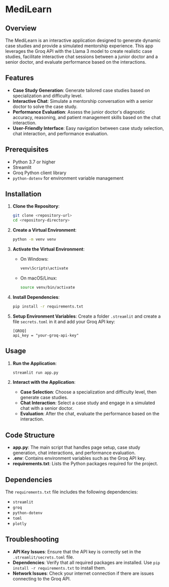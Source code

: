 # MediLearn

## Overview

The MediLearn is an interactive application designed to generate dynamic case studies and provide a simulated mentorship experience. This app leverages the Groq API with the Llama 3 model to create realistic case studies, facilitate interactive chat sessions between a junior doctor and a senior doctor, and evaluate performance based on the interactions.

## Features

- **Case Study Generation**: Generate tailored case studies based on specialization and difficulty level.
- **Interactive Chat**: Simulate a mentorship conversation with a senior doctor to solve the case study.
- **Performance Evaluation**: Assess the junior doctor's diagnostic accuracy, reasoning, and patient management skills based on the chat interaction.
- **User-Friendly Interface**: Easy navigation between case study selection, chat interaction, and performance evaluation.

## Prerequisites

- Python 3.7 or higher
- Streamlit
- Groq Python client library
- `python-dotenv` for environment variable management

## Installation

1. **Clone the Repository**:

   ```bash
   git clone <repository-url>
   cd <repository-directory>
   ```

2. **Create a Virtual Environment**:

   ```bash
   python -m venv venv
   ```

3. **Activate the Virtual Environment**:

   - On Windows:
     ```bash
     venv\Scripts\activate
     ```
   - On macOS/Linux:
     ```bash
     source venv/bin/activate
     ```

4. **Install Dependencies**:

   ```bash
   pip install -r requirements.txt
   ```

5. **Setup Environment Variables**:
   Create a folder `.streamlit` and create a file `secrets.toml` in it and add your Groq API key:
   ```dotenv
   [GROQ]
   api_key = "your-groq-api-key"
   ```

## Usage

1. **Run the Application**:

   ```bash
   streamlit run app.py
   ```

2. **Interact with the Application**:
   - **Case Selection**: Choose a specialization and difficulty level, then generate case studies.
   - **Chat Interaction**: Select a case study and engage in a simulated chat with a senior doctor.
   - **Evaluation**: After the chat, evaluate the performance based on the interaction.

## Code Structure

- **app.py**: The main script that handles page setup, case study generation, chat interactions, and performance evaluation.
- **.env**: Contains environment variables such as the Groq API key.
- **requirements.txt**: Lists the Python packages required for the project.

## Dependencies

The `requirements.txt` file includes the following dependencies:

- `streamlit`
- `groq`
- `python-dotenv`
- `toml`
- `plotly`

## Troubleshooting

- **API Key Issues**: Ensure that the API key is correctly set in the `.streamlit/secrets.toml` file.
- **Dependencies**: Verify that all required packages are installed. Use `pip install -r requirements.txt` to install them.
- **Network Issues**: Check your internet connection if there are issues connecting to the Groq API.
